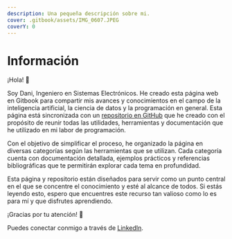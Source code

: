 ```yaml
---
description: Una pequeña descripción sobre mi.
cover: .gitbook/assets/IMG_0607.JPEG
coverY: 0
---
```


# Información

¡Hola! 👋

Soy Dani, Ingeniero en Sistemas Electrónicos. He creado esta página web en Gitbook para compartir mis avances y conocimientos en el campo de la inteligencia artificial, la ciencia de datos y la programación en general. Esta página está sincronizada con un [repositorio en GitHub](https://github.com/danibcorr/PersonalWebPage) que he creado con el propósito de reunir todas las utilidades, herramientas y documentación que he utilizado en mi labor de programación.

Con el objetivo de simplificar el proceso, he organizado la página en diversas categorías según las herramientas que se utilizan. Cada categoría cuenta con documentación detallada, ejemplos prácticos y referencias bibliográficas que te permitirán explorar cada tema en profundidad.

Esta página y repositorio están diseñados para servir como un punto central en el que se concentre el conocimiento y esté al alcance de todos. Si estás leyendo esto, espero que encuentres este recurso tan valioso como lo es para mí y que disfrutes aprendiendo.

¡Gracias por tu atención! 👏

Puedes conectar conmigo a través de [LinkedIn](https://www.linkedin.com/in/danibcorr/).
